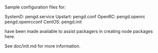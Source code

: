 Sample configuration files for:

SystemD: pengd.service
Upstart: pengd.conf
OpenRC:  pengd.openrc
         pengd.openrcconf
CentOS:  pengd.init

have been made available to assist packagers in creating node packages here.

See doc/init.md for more information.
